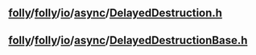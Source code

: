 ## [folly](https://github.com/facebook/folly)/[folly](https://github.com/facebook/folly/tree/main/folly)/[io](https://github.com/facebook/folly/tree/main/folly/io)/[async](https://github.com/facebook/folly/tree/main/folly/io/async)/**[DelayedDestruction.h](https://github.com/facebook/folly/blob/main/folly/io/async/DelayedDestruction.h)**



## [folly](https://github.com/facebook/folly)/[folly](https://github.com/facebook/folly/tree/main/folly)/[io](https://github.com/facebook/folly/tree/main/folly/io)/[async](https://github.com/facebook/folly/tree/main/folly/io/async)/**[DelayedDestructionBase.h](https://github.com/facebook/folly/blob/main/folly/io/async/DelayedDestructionBase.h)**